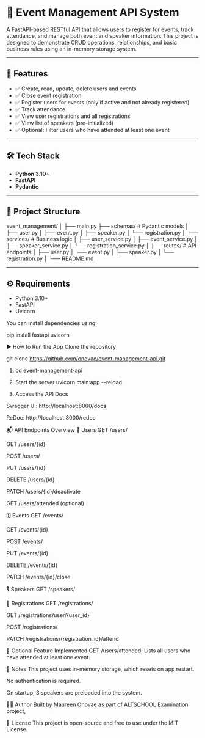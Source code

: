 # 📘 Event Management API System

A FastAPI-based RESTful API that allows users to register for events, track attendance, and manage both event and speaker information. This project is designed to demonstrate CRUD operations, relationships, and basic business rules using an in-memory storage system.

---

## 🚀 Features

- ✅ Create, read, update, delete users and events
- ✅ Close event registration
- ✅ Register users for events (only if active and not already registered)
- ✅ Track attendance
- ✅ View user registrations and all registrations
- ✅ View list of speakers (pre-initialized)
- ✅ Optional: Filter users who have attended at least one event

---

## 🛠️ Tech Stack

- **Python 3.10+**
- **FastAPI**
- **Pydantic**

---

## 🧩 Project Structure

event_management/
│
├── main.py
├── schemas/ # Pydantic models
│ ├── user.py
│ ├── event.py
│ ├── speaker.py
│ └── registration.py
│
├── services/ # Business logic
│ ├── user_service.py
│ ├── event_service.py
│ ├── speaker_service.py
│ └── registration_service.py
│
├── routes/ # API endpoints
│ ├── user.py
│ ├── event.py
│ ├── speaker.py
│ └── registration.py
│
└── README.md


---

## ⚙️ Requirements

- Python 3.10+
- FastAPI
- Uvicorn

You can install dependencies using:


pip install fastapi uvicorn


▶️ How to Run the App
Clone the repository


git clone https://github.com/onovae/event-management-api.git

1. cd event-management-api

2. Start the server
uvicorn main:app --reload

3. Access the API Docs

Swagger UI: http://localhost:8000/docs

ReDoc: http://localhost:8000/redoc


📬 API Endpoints Overview
👤 Users
GET /users/

GET /users/{id}

POST /users/

PUT /users/{id}

DELETE /users/{id}

PATCH /users/{id}/deactivate

GET /users/attended (optional)

🗓️ Events
GET /events/

GET /events/{id}

POST /events/

PUT /events/{id}

DELETE /events/{id}

PATCH /events/{id}/close

🎙️ Speakers
GET /speakers/

📝 Registrations
GET /registrations/

GET /registrations/user/{user_id}

POST /registrations/

PATCH /registrations/{registration_id}/attend

🧪 Optional Feature Implemented
GET /users/attended: Lists all users who have attended at least one event.

📎 Notes
This project uses in-memory storage, which resets on app restart.

No authentication is required.

On startup, 3 speakers are preloaded into the system.

🧑‍💻 Author
Built by Maureen Onovae as part of ALTSCHOOL Examination project,

📄 License
This project is open-source and free to use under the MIT License.


